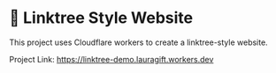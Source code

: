 # 👷 Linktree Style Website

This project uses Cloudflare workers to create a linktree-style website.

Project Link: https://linktree-demo.lauragift.workers.dev